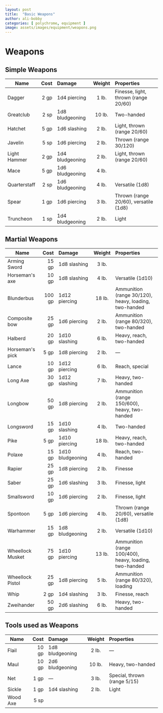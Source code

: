```yaml
---
layout: post
title:  "Basic Weapons"
author: ali-bobby
categories: [ polychrome, equipment ]
image: assets/images/equipment/weapons.png
---
```


# Weapons
## Simple Weapons

| Name        | Cost    |	Damage          |  Weight	| Properties |
|-------------|--------:|:----------------|:-------:|:-----------|
|Dagger       |	2 gp	  | 1d4 piercing    |	1 lb.	  | Finesse, light, thrown (range 20/60)|
|Greatclub    |	2 sp	  | 1d8 bludgeoning	| 10 lb.	| Two-handed |
|Hatchet      |	5 gp    |	1d6 slashing    |	2 lb.   |	Light, thrown (range 20/60)|
|Javelin      |	5 sp    |	1d6 piercing	  | 2 lb.	  | Thrown (range 30/120)|
|Light Hammer |	2 gp    |	1d4 bludgeoning	| 2 lb.	  | Light, thrown (range 20/60)|
|Mace         |	5 gp    |	1d6 bludgeoning	| 4 lb.	  | |
|Quarterstaff |	2 sp	  | 1d6 bludgeoning	| 4 lb.	  | Versatile (1d8)|
|Spear        |	1 gp    |	1d6 piercing	  | 3 lb.	  | Thrown (range 20/60), versatile (1d8)|
|Truncheon    |	1 sp    |	1d4 bludgeoning |	2 lb.   |	Light       |

## Martial Weapons

| Name            | Cost    |	Damage          |  Weight	| Properties |
|-----------------|--------:|:----------------|:-------:|:-----------|
|Arming Sword     |	15 gp	  | 1d8 slashing    |	3 lb.   |	|
|Horseman's axe   |	10 gp   |	1d8 slashing	  | 4 lb.   |	Versatile (1d10)|
|Blunderbus       |	100 gp  |	1d12 piercing   |	18 lb.  |	Ammunition (range 30/120), heavy, loading, two-handed|
|Composite bow    |	25 gp   |	1d6 piercing	  | 2 lb.	  | Ammunition (range 80/320), two-handed|
|Halberd          |	20 gp	  | 1d10 slashing   |	6 lb.   |	Heavy, reach, two-handed|
|Horseman's pick  | 5 gp	  | 1d8 piercing    |	2 lb.   |	—|
|Lance            |	10 gp	  | 1d12 piercing   |	6 lb.   |	Reach, special|
|Long Axe         |	30 gp	  | 1d12 slashing   |	7 lb.   |	Heavy, two-handed|
|Longbow          |	50 gp   |	1d8 piercing    |	2 lb.   |	Ammunition (range 150/600), heavy, two-handed|
|Longsword        |	15 gp	  | 1d10 slashing   |	4 lb.   |	Two-handed|
|Pike             |	5 gp	  | 1d10 piercing   |	18 lb.  |	Heavy, reach, two-handed|
|Polaxe           |	15 gp	  | 1d10 bludgeoning|	4 lb.   |	Reach, two-handed|
|Rapier           |	25 gp	  | 1d8 piercing    |	2 lb.   |	Finesse|
|Saber            |	25 gp	  | 1d6 slashing    |	3 lb.   |	Finesse, light|
|Smallsword       |	10 gp	  | 1d6 piercing    |	2 lb.   |	Finesse, light|
|Spontoon         |	5 gp	  | 1d6 piercing    |	4 lb.   |	Thrown (range 20/60), versatile (1d8)|
|Warhammer        |	15 gp	  | 1d8 bludgeoning |	2 lb.   |	Versatile (1d10)|
|Wheellock Musket |	75 gp   |	1d10 piercing   |	13 lb.  |	Ammunition (range 100/400), heavy, loading, two-handed|
|Wheellock Pistol | 25 gp   |	1d8 piercing    |	5 lb.	  | Ammunition (range 80/320), loading |
|Whip             |	2 gp	  | 1d4 slashing    |	3 lb.   |	Finesse, reach|
|Zweihander       |	50 gp	  | 2d6 slashing    |	6 lb.   |	Heavy, two-handed|

## Tools used as Weapons

| Name            | Cost    |	Damage          |  Weight	| Properties                  |
|-----------------|--------:|:----------------|:-------:|:----------------------------|
|Flail            |	10 gp	  | 1d8 bludgeoning	| 2 lb.   |	—                           |
|Maul             |	10 gp	  | 2d6 bludgeoning |	10 lb.  |	Heavy, two-handed           |
|Net              |	1 gp    |	—	              | 3 lb.   |	Special, thrown (range 5/15)|
|Sickle           |	1 gp    |	1d4 slashing	  | 2 lb.   |	Light                       |
|Wood Axe         | 5 sp    |